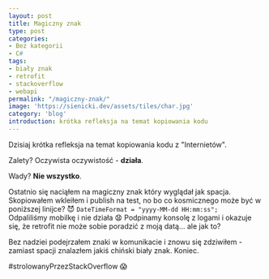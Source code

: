 ```yaml
---
layout: post
title: Magiczny znak
type: post
categories:
- Bez kategorii
- C#
tags:
- biały znak
- retrofit
- stackoverflow
- webapi
permalink: "/magiczny-znak/"
image: 'https://sienicki.dev/assets/tiles/char.jpg'
category: 'blog' 
introduction: krótka refleksja na temat kopiowania kodu
---
```

Dzisiaj krótka refleksja na temat kopiowania kodu z "Internietów".

Zalety? Oczywista oczywistość - **działa**.

Wady? **Nie wszystko**.

Ostatnio się naciąłem na magiczny znak który wyglądał jak spacja. 
Skopiowałem wkleiłem i publish na test, no bo co kosmicznego może być w poniższej linijce? :smiling_imp:
`DateTimeFormat = "yyyy-MM-dd HH:mm:ss";`  
Odpaliliśmy mobilkę i nie działa :anguished: 
Podpinamy konsolę z logami i okazuje się, że retrofit nie może sobie poradzić z moją datą... ale jak to?

Bez nadziei podejrzałem  znaki w komunikacie i znowu się zdziwiłem - zamiast spacji znalazłem jakiś chiński biały znak. Koniec.

#strolowanyPrzezStackOverflow :scream:

